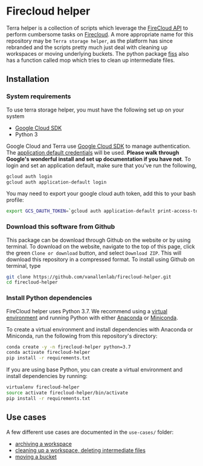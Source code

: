 # Firecloud helper
Terra helper is a collection of scripts which leverage the [FireCloud API](https://api.firecloud.org) to perform cumbersome tasks on [Firecloud](firecloud.org). A more appropriate name for this repository may be `Terra storage helper`, as the platform has since rebranded and the scripts pretty much just deal with cleaning up workspaces or moving underlying buckets. The python package [fiss](https://github.com/broadinstitute/fiss) also has a function called mop which tries to clean up intermediate files. 

## Installation

### System requirements
To use terra storage helper, you must have the following set up on your system
- [Google Cloud SDK](https://cloud.google.com/sdk/)
- Python 3

Google Cloud and Terra use [Google Cloud SDK](https://cloud.google.com/sdk/) to manage authentication. The [application default credentials](https://cloud.google.com/sdk/gcloud/reference/auth/application-default/login) will be used. **Please walk through Google's wonderful install and set up documentation if you have not**. To login and set an application default, make sure that you've run the following,
```bash
gcloud auth login
gcloud auth application-default login
```

You may need to export your google cloud auth token, add this to your bash profile:
```bash
export GCS_OAUTH_TOKEN=`gcloud auth application-default print-access-token`
```

### Download this software from Github
This package can be download through Github on the website or by using terminal. To download on the website, navigate to the top of this page, click the green `Clone or download` button, and select `Download ZIP`. This will download this repository in a compressed format. To install using Github on terminal, type 

```bash
git clone https://github.com/vanallenlab/firecloud-helper.git
cd firecloud-helper
```

### Install Python dependencies
FireCloud helper uses Python 3.7. We recommend using a [virtual environment](https://docs.python.org/3/tutorial/venv.html) and running Python with either [Anaconda](https://www.anaconda.com/download/) or  [Miniconda](https://conda.io/miniconda.html). 

To create a virtual environment and install dependencies with Anaconda or Miniconda, run the following from this repository's directory:
```bash
conda create -y -n firecloud-helper python=3.7
conda activate firecloud-helper
pip install -r requirements.txt
```

If you are using base Python, you can create a virtual environment and install dependencies by running:
```bash
virtualenv firecloud-helper
source activate firecloud-helper/bin/activate
pip install -r requirements.txt
```

## Use cases
A few different use cases are documented in the `use-cases/` folder:
- [archiving a workspace](use-cases/archiving-a-workspace.md)
- [cleaning up a workspace, deleting intermediate files](use-cases/cleaning-up-a-workspace.md)
- [moving a bucket](use-cases/moving-a-bucket.md)
